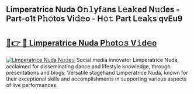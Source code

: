## Limperatrice Nuda O𝚗𝚕yf𝚊ns L𝚎a𝚔ed N𝚞𝚍es - Part-o1t P𝚑𝚘tos Vi𝚍𝚎o - H𝚘𝚝 Part L𝚎a𝚔s qvEu9

# <h2><a href="http://kf5qhoq.oniu.top/?m=Limperatrice+Nuda">🔗👉 🔴 Limperatrice Nuda P𝚑ot𝚘𝚜 V𝚒d𝚎o</a></h2>

[![Limperatrice Nuda Nu𝚍e𝚜](https://i.imgur.com/0qMVB7G.gif)](http://kf5qhoq.oniu.top/?m=Limperatrice+Nuda)
Social media innovator Limperatrice Nuda, acclaimed for disseminating dance and lifestyle knowledge, through presentations and blogs. Versatile stagehand Limperatrice Nuda, known for their exceptional skills and accomplishments in supporting various aspects of live performances.  
